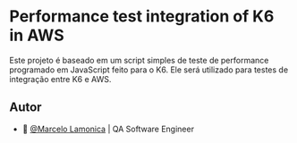 # Performance test integration of K6 in AWS

Este projeto é baseado em um script simples de teste de performance programado em JavaScript feito para o K6. Ele será utilizado para testes de integração entre K6 e AWS.




## Autor

- 🚀 [@Marcelo Lamonica](https://www.github.com/lamarcelo) | QA Software Engineer
